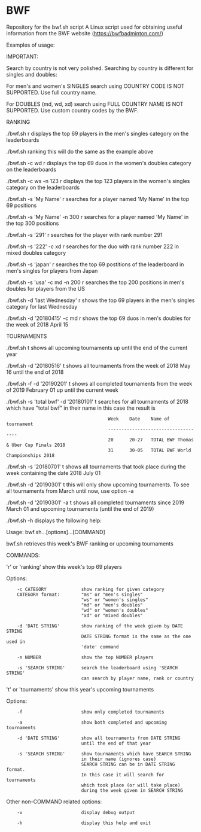 # BWF
Repository for the bwf.sh script
A Linux script used for obtaining useful information from the BWF website (https://bwfbadminton.com/)

Examples of usage:

IMPORTANT:

Search by country is not very polished. Searching by country is different for singles and doubles:

For men's and women's SINGLES search using COUNTRY CODE IS NOT SUPPORTED. Use full country name.

For DOUBLES (md, wd, xd) search using FULL COUNTRY NAME IS NOT SUPPORTED. Use custom country codes by the BWF.

RANKING

./bwf.sh r                        displays the top 69 players in the men's singles category on the leaderboards

./bwf.sh ranking                  this will do the same as the example above

./bwf.sh -c wd r                  displays the top 69 duos in the women's doubles category on the leaderboards

./bwf.sh -c ws -n 123 r           displays the top 123 players in the women's singles category on the leaderboards

./bwf.sh -s 'My Name' r           searches for a player named 'My Name' in the top 69 positions

./bwf.sh -s 'My Name' -n 300 r    searches for a player named 'My Name' in the top 300 positions

./bwf.sh -s '291' r               searches for the player with rank number 291

./bwf.sh -s '222' -c xd r         searches for the duo with rank number 222 in mixed doubles category

./bwf.sh -s 'japan' r             searches the top 69 postitions of the leaderboard in men's singles for players from Japan

./bwf.sh -s 'usa' -c md -n 200 r  searches the top 200 positions in men's doubles for players from the US

./bwf.sh -d 'last Wednesday' r    shows the top 69 players in the men's singles category for last Wednesday

./bwf.sh -d '20180415' -c md r    shows the top 69 duos in men's doubles for the week of 2018 April 15

TOURNAMENTS

./bwf.sh t                        shows all upcoming tournaments up until the end of the current year
       
./bwf.sh -d '20180516' t          shows all tournaments from the week of 2018 May 16 until the end of 2018

./bwf.sh -f -d '20190201' t       shows all completed tournaments from the week of 2019 February 01 up until the current week

./bwf.sh -s 'total bwf' -d '20180101' t   searches for all tournaments of 2018 which have "total bwf" in their name
                                          in this case the result is
                                          
                                          Week    Date    Name of tournament
                                          ------------------------------------
                                          20      20-27   TOTAL BWF Thomas & Uber Cup Finals 2018
                                          31      30-05   TOTAL BWF World Championships 2018

./bwf.sh -s '20180701' t           shows all tournaments that took place during the week containing the date 2018 July 01

./bwf.sh -d '20190301' t           this will only show upcoming tournaments. To see all tournaments from March until now, use option -a

./bwf.sh -d '20190301' -a t        shows all completed tournaments since 2019 March 01 and upcoming tournaments (until the end of 2019)




./bwf.sh -h     displays the following help:

Usage: bwf.sh...[options]...[COMMAND]

bwf.sh retrieves this week's BWF ranking or upcoming tournaments

COMMANDS:

'r' or 'ranking'        show this week's top 69 players

Options:

        -c CATEGORY             show ranking for given category
        CATEGORY format:        "ms" or "men's singles"
                                "ws" or "women's singles"
                                "md" or "men's doubles"
                                "wd" or "women's doubles"
                                "xd" or "mixed doubles"

        -d 'DATE STRING'        show ranking of the week given by DATE STRING
                                DATE STRING format is the same as the one used in
                                'date' command

        -n NUMBER               show the top NUMBER players

        -s 'SEARCH STRING'      search the leaderboard using 'SEARCH STRING'
                                can search by player name, rank or country

't' or 'tournaments'    show this year's upcoming tournaments

Options:

        -f                      show only completed tournaments

        -a                      show both completed and upcoming tournaments

        -d 'DATE STRING'        show all tournaments from DATE STRING
                                until the end of that year

        -s 'SEARCH STRING'      show tournaments which have SEARCH STRING
                                in their name (ignores case)
                                SEARCH STRING can be in DATE STRING format.
                                In this case it will search for tournaments
                                which took place (or will take place)
                                during the week given in SEARCH STRING
Other non-COMMAND related options:

        -v                      display debug output

        -h                      display this help and exit
